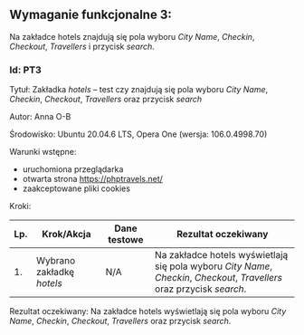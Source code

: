 ## Wymaganie funkcjonalne 3:
Na zakładce hotels znajdują się pola wyboru *City Name*, *Checkin*, *Checkout*, *Travellers* i przycisk *search*.

### Id: PT3

Tytuł: Zakładka *hotels* –  test czy znajdują się pola wyboru *City Name*, *Checkin*, *Checkout*, *Travellers* oraz przycisk *search*

Autor: Anna O-B

Środowisko: Ubuntu 20.04.6 LTS, Opera One (wersja: 106.0.4998.70)

Warunki wstępne:

- uruchomiona przeglądarka
- otwarta strona https://phptravels.net/
- zaakceptowane pliki cookies

Kroki:

| Lp. | Krok/Akcja | Dane testowe | Rezultat oczekiwany |
| --- | ---------- | ------------ | ------------------- |
| 1.  | Wybrano zakładkę *hotels* | N/A |  Na zakładce hotels wyświetlają się pola wyboru *City Name*, *Checkin*, *Checkout*, *Travellers* oraz przycisk *search*. |


Rezultat oczekiwany:
Na zakładce hotels wyświetlają się pola wyboru *City Name*, *Checkin*, *Checkout*, *Travellers* oraz przycisk *search*.